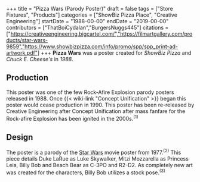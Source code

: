 +++
title = "Pizza Wars (Parody Poster)"
draft = false
tags = ["Store Fixtures", "Products"]
categories = ["ShowBiz Pizza Place", "Creative Engineering"]
startDate = "1988-00-00"
endDate = "2019-00-00"
contributors = ["ThatBoiCydalan","BurgersNuggs445"]
citations = ["https://creativeengineering.bigcartel.com/","https://filmartgallery.com/products/star-wars-9859","https://www.showbizpizza.com/info/promo/spp/spp_print-ad-artwork.pdf"]
+++
**Pizza Wars** was a poster created for *ShowBiz Pizza* and *Chuck E. Cheese's* in *1988*.

## Production

This poster was one of the few Rock-Afire Explosion parody posters released in 1988. Once {{< wiki-link "Concept Unification" >}} began this poster would cease production in 1990.
This poster has been re-released by Creative Engineering after Concept Unification after mass fanfare for the Rock-afire Explosion has been ignited in the 2000s.<sup>(1)</sup>

## Design

The poster is a parody of the [Star Wars](https://en.wikipedia.org/wiki/Star_Wars_(film)) movie poster from 1977.<sup>(2)</sup>
This piece details Duke LaRue as Luke Skywalker, Mitzi Mozzarella as Princess Leia, Billy Bob and Beach Bear as C-3PO and R2-D2.
As completely new art was created for the characters, Billy Bob utilizes a stock pose.<sup>(3)</sup>
